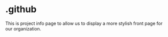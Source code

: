 # .github

This is project info page to allow us to display a more stylish front page for our organization.
